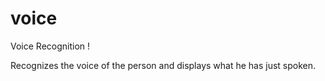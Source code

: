 # voice
Voice Recognition !

Recognizes the voice of the person and displays what he has just spoken.
